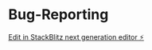 # Bug-Reporting

[Edit in StackBlitz next generation editor ⚡️](https://stackblitz.com/~/github.com/JulioMCruz/Bug-Reporting)